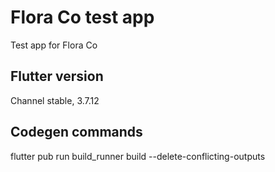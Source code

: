 # Flora Co test app
Test app for Flora Co

## Flutter version
Channel stable, 3.7.12

## Codegen commands
flutter pub run build_runner build --delete-conflicting-outputs
